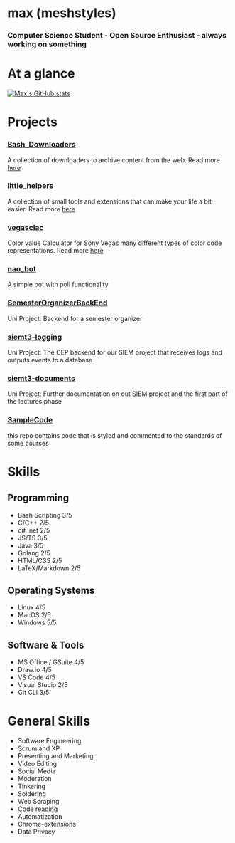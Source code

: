 # max (meshstyles)

### Computer Science Student - Open Source Enthusiast - always working on something

# At a glance

[![Max's GitHub stats](https://github-readme-stats.vercel.app/api?username=meshstyles&count_private=true&show_icons=true&title_color=267CB9)](https://github.com/anuraghazra/github-readme-stats)

# Projects

### [Bash_Downloaders](https://github.com/meshstyles/bash_downloaders)

A collection of downloaders to archive content from the web.
Read more [here](/bash_downloaders/)

### [little_helpers](https://github.com/meshstyles/little_helpers)

A collection of small tools and extensions that can make your life a bit easier. Read more [here](/little_helpers/)

### [vegasclac](https://github.com/meshstyles/vegasclac)

Color value Calculator for Sony Vegas many different types of color code representations. Read more [here](/vegasclac/)

### [nao_bot](https://github.com/meshstyles/nao_bot)

A simple bot with poll functionality

### [SemesterOrganizerBackEnd](https://github.com/frasolution/SemesterOrganizerBackEnd)

Uni Project: Backend for a semester organizer

### [siemt3-logging](https://github.com/frasolution/siemt3-logging)

Uni Project: The CEP backend for our SIEM project that receives logs and outputs events to a database

### [siemt3-documents](https://github.com/frasolution/siemt3-documents)

Uni Project: Further documentation on out SIEM project and the first part of the lectures phase

### [SampleCode](https://github.com/frasolution/SampleCode)

this repo contains code that is styled and commented to the standards of some courses

# Skills

## Programming

-   Bash Scripting 3/5
-   C/C++ 2/5
-   c# .net 2/5
-   JS/TS 3/5
-   Java 3/5
-   Golang 2/5
-   HTML/CSS 2/5
-   LaTeX/Markdown 2/5

## Operating Systems

-   Linux 4/5
-   MacOS 2/5
-   Windows 5/5

## Software & Tools

-   MS Office / GSuite 4/5
-   Draw.io 4/5
-   VS Code 4/5
-   Visual Studio 2/5
-   Git CLI 3/5

# General Skills

-   Software Engineering
-   Scrum and XP
-   Presenting and Marketing
-   Video Editing
-   Social Media
-   Moderation
-   Tinkering
-   Soldering
-   Web Scraping
-   Code reading
-   Automatization
-   Chrome-extensions
-   Data Privacy
